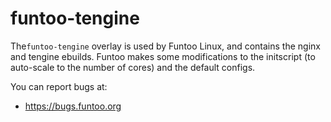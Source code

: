 funtoo-tengine
===============

The`funtoo-tengine` overlay is used by Funtoo Linux, and contains the nginx
and tengine ebuilds. Funtoo makes some modifications to the initscript (to
auto-scale to the number of cores) and the default configs.

You can report bugs at:
 
* https://bugs.funtoo.org
